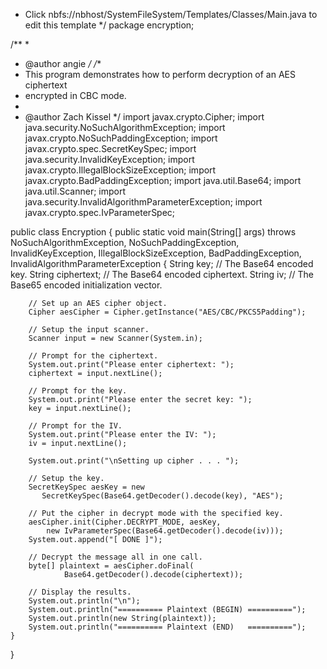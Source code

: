  * Click nbfs://nbhost/SystemFileSystem/Templates/Classes/Main.java to edit this template
 */
package encryption;

/**
 *
 * @author angie
 */
/**
 * This program demonstrates how to perform decryption of an AES ciphertext 
 * encrypted in CBC mode.
 * 
 * @author Zach Kissel
 */
import javax.crypto.Cipher;
import java.security.NoSuchAlgorithmException;
import javax.crypto.NoSuchPaddingException;
import javax.crypto.spec.SecretKeySpec;
import java.security.InvalidKeyException;
import javax.crypto.IllegalBlockSizeException;
import javax.crypto.BadPaddingException;
import java.util.Base64;
import java.util.Scanner;
import java.security.InvalidAlgorithmParameterException;
import javax.crypto.spec.IvParameterSpec;

public class Encryption {
    public static void main(String[] args) throws
        NoSuchAlgorithmException, NoSuchPaddingException, InvalidKeyException,
        IllegalBlockSizeException, BadPaddingException,
        InvalidAlgorithmParameterException
    {
        String key;         // The Base64 encoded key.
        String ciphertext;  // The Base64 encoded ciphertext.
        String iv;          // The Base65 encoded initialization vector.

        // Set up an AES cipher object.
        Cipher aesCipher = Cipher.getInstance("AES/CBC/PKCS5Padding");

        // Setup the input scanner.
        Scanner input = new Scanner(System.in);

        // Prompt for the ciphertext.
        System.out.print("Please enter ciphertext: ");
        ciphertext = input.nextLine();

        // Prompt for the key.
        System.out.print("Please enter the secret key: ");
        key = input.nextLine();

        // Prompt for the IV.
        System.out.print("Please enter the IV: ");
        iv = input.nextLine();

        System.out.print("\nSetting up cipher . . . ");
        
        // Setup the key.
        SecretKeySpec aesKey = new 
           SecretKeySpec(Base64.getDecoder().decode(key), "AES");

        // Put the cipher in decrypt mode with the specified key.
        aesCipher.init(Cipher.DECRYPT_MODE, aesKey,
            new IvParameterSpec(Base64.getDecoder().decode(iv)));
        System.out.append("[ DONE ]");
        
        // Decrypt the message all in one call.
        byte[] plaintext = aesCipher.doFinal(
                Base64.getDecoder().decode(ciphertext));

        // Display the results.
        System.out.println("\n");
        System.out.println("========== Plaintext (BEGIN) ==========");
        System.out.println(new String(plaintext));
        System.out.println("========== Plaintext (END)   ==========");
    }
}

